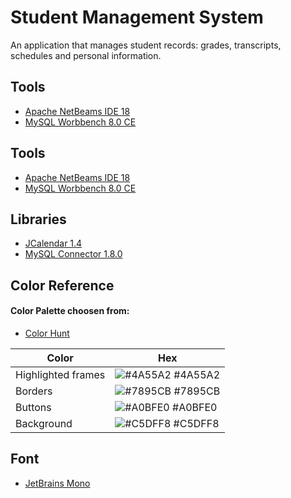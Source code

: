
# Student Management System

An application that manages student records: grades, transcripts, schedules and personal information.




## Tools

 - [Apache NetBeams IDE 18](https://netbeans.apache.org/download/index.html)
 - [MySQL Worbbench 8.0 CE](https://github.com/matiassingers/awesome-readme)

 ## Tools

 - [Apache NetBeams IDE 18](https://netbeans.apache.org/download/index.html)
 - [MySQL Worbbench 8.0 CE](https://github.com/matiassingers/awesome-readme)





## Libraries

 - [JCalendar 1.4](https://toedter.com/jcalendar/)
 - [MySQL Connector 1.8.0](https://www.mysql.com/products/connector/)

## Color Reference

#### Color Palette choosen from:

 - [Color Hunt](https://colorhunt.co/palette/4a55a27895cba0bfe0c5dff8)


| Color             | Hex                                                                |
| ----------------- | ------------------------------------------------------------------ |
| Highlighted frames | ![#4A55A2](https://via.placeholder.com/10/4A55A2?text=+) #4A55A2 |
| Borders | ![#7895CB](https://via.placeholder.com/10/7895CB?text=+) #7895CB |
| Buttons | ![#A0BFE0](https://via.placeholder.com/10/A0BFE0?text=+) #A0BFE0 |
| Background | ![#C5DFF8](https://via.placeholder.com/10/C5DFF8?text=+) #C5DFF8 |


## Font

 - [JetBrains Mono](https://www.jetbrains.com/es-es/lp/mono/)

